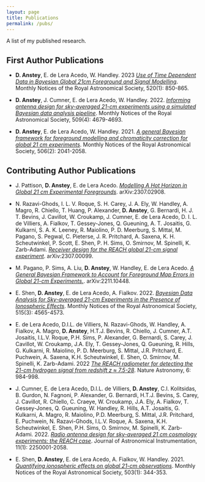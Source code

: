 ```yaml
---
layout: page
title: Publications
permalink: /pubs/
---
```


A list of my published research.

## First Author Publications

- **D. Anstey**, E. de Lera Acedo, W. Handley. 2023 [*Use of Time Dependent Data in Bayesian Global 21cm Foreground and Signal Modelling*](https://ui.adsabs.harvard.edu/link_gateway/2023MNRAS.520..850A/doi:10.1093/mnras/stad156). Monthly Notices of the Royal Astronomical Society, 520(1): 850-865.

- **D. Anstey**, J. Cumner, E. de Lera Acedo, W. Handley. 2022. [*Informing antenna design for sky-averaged 21-cm experiments using a simulated Bayesian data analysis pipeline*](https://ui.adsabs.harvard.edu/link_gateway/2022MNRAS.509.4679A/doi:10.1093/mnras/stab3211). Monthly Notices of the Royal Astronomical Society, 509(4): 4679-4693.

- **D. Anstey**, E. de Lera Acedo, W. Handley. 2021. [*A general Bayesian framework for foreground modelling and chromaticity correction for global 21 cm experiments*](https://ui.adsabs.harvard.edu/link_gateway/2021MNRAS.506.2041A/doi:10.1093/mnras/stab1765). Monthly Notices of the Royal Astronomical Society, 506(2): 2041-2058.

## Contributing Author Publications

- J. Pattison, **D. Anstey**, E. de Lera Acedo. [*Modelling A Hot Horizon in Global 21 cm Experimental Foregrounds*](https://ui.adsabs.harvard.edu/link_gateway/2023arXiv230702908P/doi:10.48550/arXiv.2307.02908). arXiv:2307.02908.

- N. Razavi-Ghods, I. L. V. Roque, S. H. Carey, J. A. Ely, W. Handley, A. Magro, R. Chiello, T. Huang, P. Alexander, **D. Anstey**, G. Bernardi, H. J. T. Bevins, J. Cavillot, W. Croukamp, J. Cumner, E. de Lera Acedo, D. I. L. de Villiers, A. Fialkov, T. Gessey-Jones, Q. Gueuning, A. T. Josaitis, G. Kulkarni, S. A. K. Leeney, R. Maiolino, P. D. Meerburg, S. Mittal, M. Pagano, S. Pegwal, C. Pieterse, J. R. Pritchard, A. Saxena, K. H. Scheutwinkel, P. Scott, E. Shen, P. H. Sims, O. Smirnov, M. Spinelli, K. Zarb-Adami. 
    [*Receiver design for the REACH global 21-cm signal experiment*](https://ui.adsabs.harvard.edu/link_gateway/2023arXiv230700099R/doi:10.48550/arXiv.2307.00099). arXiv:2307.00099.

- M. Pagano, P. Sims, A. Liu, **D. Anstey**, W. Handley, E. de Lera Acedo. [*A General Bayesian Framework to Account for Foreground Map Errors in Global 21-cm Experiments.*](arXiv:2211.10448). arXiv:2211.10448.

- E. Shen, **D. Anstey**, E. de Lera Acedo, A. Fialkov. 2022. [*Bayesian Data Analysis for Sky-averaged 21-cm Experiments in the Presence of Ionospheric Effects*](https://ui.adsabs.harvard.edu/link_gateway/2022MNRAS.515.4565S/doi:10.1093/mnras/stac1900). Monthly Notices of the Royal Astronomical Society, 515(3): 4565-4573.

- E. de Lera Acedo, D.I.L. de Villiers, N. Razavi-Ghods, W. Handley, A. Fialkov, A. Magro, **D. Anstey**, H.T.J. Bevins, R. Chiello, J. Cumner, A.T. Josaitis, I.L.V. Roque, P.H. Sims, P. Alexander, G. Bernardi, S. Carey, J. Cavillot, W. Croukamp, J.A. Ely, T. Gessey-Jones, Q. Gueuning, R. Hills, G. Kulkarni, R. Maiolino, P. D. Meerburg, S. Mittal, J.R. Pritchard, E. Puchwein, A. Saxena, K.H. Scheutwinkel, E. Shen, O. Smirnov, M. Spinelli, K. Zarb-Adami. 2022 [*The REACH radiometer for detecting the 21-cm hydrogen signal from redshift z ≈ 7.5-28*](https://ui.adsabs.harvard.edu/link_gateway/2022NatAs...6..984D/doi:10.1038/s41550-022-01709-9). Nature Astronomy, 6: 984-998.

- J. Cumner, E. de Lera Acedo, D.I.L. de Villiers, **D. Anstey**, C.I. Kolitsidas, B. Gurdon, N. Fagnoni, P. Alexander, G. Bernardi, H.T.J. Bevins, S. Carey, J. Cavillot, R. Chiello, C. Craeye, W. Croukamp, J.A. Ely, A. Fialkov, T. Gessey-Jones, Q. Gueuning, W. Handley, R. Hills, A.T. Josaitis, G. Kulkarni, A. Magro, R. Maiolino, P.D. Meerburg, S. Mittal, J.R. Pritchard, E. Puchwein, N. Razavi-Ghods, I.L.V. Roque, A. Saxena, K.H. Scheutwinkel, E. Shen, P.H. Sims, O. Smirnov, M. Spinelli, K. Zarb-Adami. 2022. [*Radio antenna design for sky-averaged 21 cm cosmology experiments: the REACH case*](https://ui.adsabs.harvard.edu/link_gateway/2022JAI....1150001C/doi:10.1142/S2251171722500015). Journal of Astronomical Instrumentation, 11(1): 2250001-2058.

- E. Shen, **D. Anstey**, E. de Lera Acedo, A. Fialkov, W. Handley. 2021. [*Quantifying ionospheric effects on global 21-cm observations*](https://ui.adsabs.harvard.edu/link_gateway/2021MNRAS.503..344S/doi:10.1093/mnras/stab429). Monthly Notices of the Royal Astronomical Society, 503(1): 344-353.